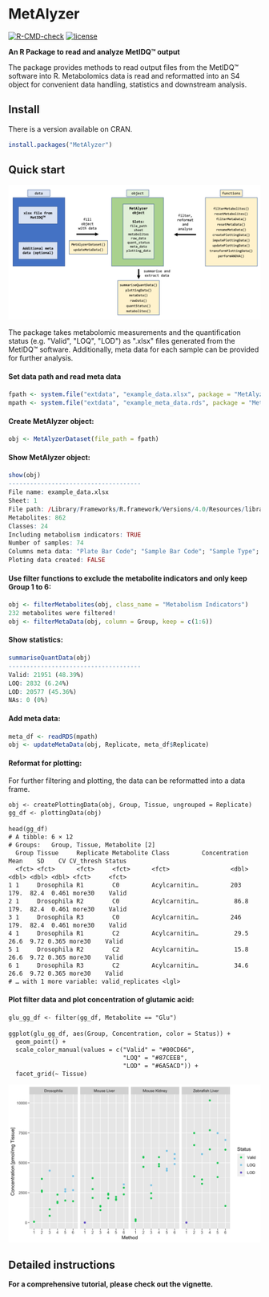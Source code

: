 MetAlyzer
========

<!-- badges: start -->
[![R-CMD-check](https://github.com/andresenc/MetAlyzer/workflows/R-CMD-check/badge.svg)](https://github.com/andresenc/MetAlyzer/actions)
[![license](https://img.shields.io/badge/license-GPL--3-blue.svg)](https://www.gnu.org/licenses/gpl-3.0.en.html)
<!-- badges: end -->

**An R Package to read and analyze MetIDQ&trade; output**

The package provides methods to read output files from the MetIDQ&trade; software into R. Metabolomics data is read and reformatted into an S4 object for convenient data handling, statistics and downstream analysis.

## Install

There is a version available on CRAN.

```r
install.packages("MetAlyzer")
```

## Quick start

![Overview](vignettes/MetAlyzer_overview.png)

The package takes metabolomic measurements and the quantification status (e.g. "Valid", "LOQ", "LOD") as ".xlsx" files generated from the MetIDQ&trade; software. Additionally, meta data for each sample can be provided for further analysis.

#### Set data path and read meta data
```r
fpath <- system.file("extdata", "example_data.xlsx", package = "MetAlyzer")
mpath <- system.file("extdata", "example_meta_data.rds", package = "MetAlyzer")
```

#### Create MetAlyzer object:
```r
obj <- MetAlyzerDataset(file_path = fpath)
```

#### Show MetAlyzer object:
```r
show(obj)
-------------------------------------
File name: example_data.xlsx 
Sheet: 1 
File path: /Library/Frameworks/R.framework/Versions/4.0/Resources/library/MetAlyzer/extdata 
Metabolites: 862 
Classes: 24 
Including metabolism indicators: TRUE 
Number of samples: 74 
Columns meta data: "Plate Bar Code"; "Sample Bar Code"; "Sample Type"; "Group"; "Tissue"; "Sample Volume"; "Measurement Time"
Ploting data created: FALSE
```

#### Use filter functions to exclude the metabolite indicators and only keep Group 1 to 6:
```r
obj <- filterMetabolites(obj, class_name = "Metabolism Indicators")
232 metabolites were filtered!
obj <- filterMetaData(obj, column = Group, keep = c(1:6))
```

#### Show statistics:
```r
summariseQuantData(obj)
-------------------------------------
Valid: 21951 (48.39%)
LOQ: 2832 (6.24%)
LOD: 20577 (45.36%)
NAs: 0 (0%)
```

#### Add meta data:
```r
meta_df <- readRDS(mpath)
obj <- updateMetaData(obj, Replicate, meta_df$Replicate)
```

#### Reformat for plotting:
For further filtering and plotting, the data can be reformatted into a data frame.
```{r}
obj <- createPlottingData(obj, Group, Tissue, ungrouped = Replicate)
gg_df <- plottingData(obj)

head(gg_df)
# A tibble: 6 × 12
# Groups:   Group, Tissue, Metabolite [2]
  Group Tissue     Replicate Metabolite Class         Concentration  Mean    SD    CV CV_thresh Status
  <fct> <fct>      <fct>     <fct>      <fct>                 <dbl> <dbl> <dbl> <dbl> <fct>     <fct> 
1 1     Drosophila R1        C0         Acylcarnitin…         203   179.  82.4  0.461 more30    Valid 
2 1     Drosophila R2        C0         Acylcarnitin…          86.8 179.  82.4  0.461 more30    Valid 
3 1     Drosophila R3        C0         Acylcarnitin…         246   179.  82.4  0.461 more30    Valid 
4 1     Drosophila R1        C2         Acylcarnitin…          29.5  26.6  9.72 0.365 more30    Valid 
5 1     Drosophila R2        C2         Acylcarnitin…          15.8  26.6  9.72 0.365 more30    Valid 
6 1     Drosophila R3        C2         Acylcarnitin…          34.6  26.6  9.72 0.365 more30    Valid 
# … with 1 more variable: valid_replicates <lgl>
```

#### Plot filter data and plot concentration of glutamic acid:
```{r}
glu_gg_df <- filter(gg_df, Metabolite == "Glu")

ggplot(glu_gg_df, aes(Group, Concentration, color = Status)) +
  geom_point() +
  scale_color_manual(values = c("Valid" = "#00CD66",
                                "LOQ" = "#87CEEB",
                                "LOD" = "#6A5ACD")) + 
  facet_grid(~ Tissue)
```
![](vignettes/example_ggplot.png)


## Detailed instructions
**For a comprehensive tutorial, please check out the vignette.**
